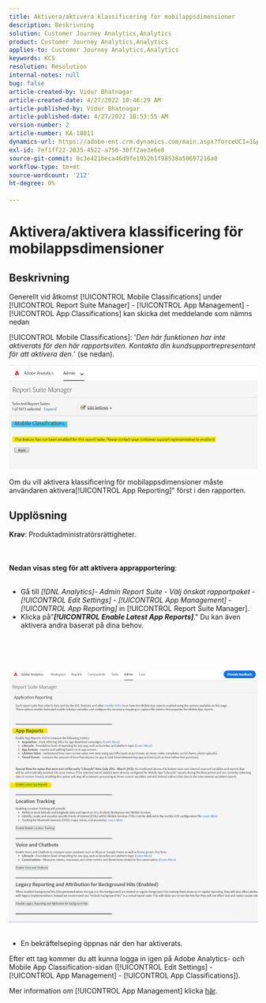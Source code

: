 ```yaml
---
title: Aktivera/aktivera klassificering för mobilappsdimensioner
description: Beskrivning
solution: Customer Journey Analytics,Analytics
product: Customer Journey Analytics,Analytics
applies-to: Customer Journey Analytics,Analytics
keywords: KCS
resolution: Resolution
internal-notes: null
bug: false
article-created-by: Vidur Bhatnagar
article-created-date: 4/27/2022 10:46:29 AM
article-published-by: Vidur Bhatnagar
article-published-date: 4/27/2022 10:53:55 AM
version-number: 2
article-number: KA-18011
dynamics-url: https://adobe-ent.crm.dynamics.com/main.aspx?forceUCI=1&pagetype=entityrecord&etn=knowledgearticle&id=431a6949-17c6-ec11-a7b6-0022480a10ee
exl-id: 7ef1ff22-2035-4522-a756-30ff2ae3e6e8
source-git-commit: 0c3e421beca46d9fe1952b1f98538a50697216a0
workflow-type: tm+mt
source-wordcount: '212'
ht-degree: 0%

---
```


# Aktivera/aktivera klassificering för mobilappsdimensioner

## Beskrivning


Generellt vid åtkomst [!UICONTROL Mobile Classifications] under [!UICONTROL Report Suite Manager] - [!UICONTROL App Management] - [!UICONTROL App Classifications] kan skicka det meddelande som nämns nedan

[!UICONTROL Mobile Classifications]: &#39;*Den här funktionen har inte aktiverats för den här rapportsviten. Kontakta din kundsupportrepresentant för att aktivera den.*&#39; (se nedan).

![](assets/___461a6949-17c6-ec11-a7b6-0022480a10ee___.png)

Om du vill aktivera klassificering för mobilappsdimensioner måste användaren aktivera[!UICONTROL App Reporting]&quot; först i den rapporten.


## Upplösning

<b>Krav</b>: Produktadministratörsrättigheter.<br><br> <br><br><b>Nedan visas steg för att aktivera apprapportering</b>: <br><br>
- Gå till *[!DNL Analytics]- Admin Report Suite - Välj önskat rapportpaket - [!UICONTROL Edit Settings] - [!UICONTROL App Management] -[!UICONTROL App Reporting]* in [!UICONTROL Report Suite Manager].
- Klicka på&quot;<b>*[!UICONTROL Enable Latest App Reports]</b>*.&quot; Du kan även aktivera andra baserat på dina behov.

<br><br> <br><br>![](assets/0ae3ca9c-b68f-ec11-b400-00224804a35d.png)
 
- En bekräftelseping öppnas när den har aktiverats.


Efter ett tag kommer du att kunna logga in igen på Adobe Analytics- och Mobile App Classification-sidan ([!UICONTROL Edit Settings] - [!UICONTROL App Management] - [!UICONTROL App Classifications]).

Mer information om [!UICONTROL App Management] klicka [här](https://nam04.safelinks.protection.outlook.com/?url=https%3A%2F%2Fexperienceleague.adobe.com%2Fdocs%2Fanalytics%2Fadmin%2Fadmin-tools%2Fmobile-management.html%3Flang%3Den&amp;amp;data=04%7C01%7Cnilotpalb%40adobe.com%7C3c1d5032d121424be46208d9f1d8905c%7Cfa7b1b5a7b34438794aed2c178decee1%7C0%7C0%7C637806734700482559%7CUnknown%7CTWFpbGZsb3d8eyJWIjoiMC4wLjAwMDAiLCJQIjoiV2luMzIiLCJBTiI6Ik1haWwiLCJXVCI6Mn0%3D%7C3000&amp;amp;sdata=uxWerDD%2FHHZVSk%2B6eY0p2czXyW3BtXq75lRarjebwak%3D&amp;amp;reserved=0 "Klicka för att följa länken: https://experienceleague.adobe.com/docs/analytics/admin/admin-tools/mobile-management.html?lang=en").

